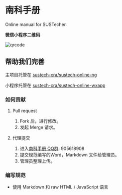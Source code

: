 # 南科手册

Online manual for SUSTecher.

**微信小程序二维码**

![qrcode](./docs/qr-code.jpg)

## 帮助我们完善

主项目托管在 [sustech-cra/sustech-online-ng](https://github.com/sustech-cra/sustech-online-ng)

小程序托管在 [sustech-cra/sustech-online-wxapp](https://github.com/sustech-cra/sustech-online-wxapp)

### 如何贡献

1. Pull request
    1. Fork 后，进行修改。
    2. 发起 Merge 请求。

2. 代理提交
    1. 进入[南科手册 QQ群](https://jq.qq.com/?_wv=1027&k=5D8EgDF): 905618908
    2. 提交规范编写的Word，Markdown 文件给管理员。
    3. 管理员整理上传。

### 编写规范

* 使用 Markdown 和 raw HTML / JavaScript 语言

